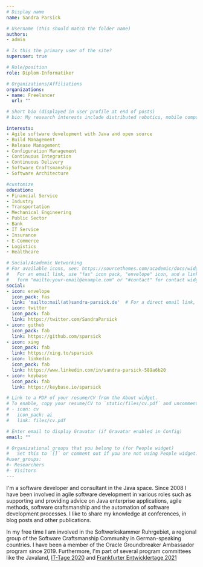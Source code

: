```yaml
---
# Display name
name: Sandra Parsick

# Username (this should match the folder name)
authors:
- admin

# Is this the primary user of the site?
superuser: true

# Role/position
role: Diplom-Informatiker

# Organizations/Affiliations
organizations:
- name: Freelancer
  url: ""

# Short bio (displayed in user profile at end of posts)
# bio: My research interests include distributed robotics, mobile computing and programmable matter.

interests:
- Agile software development with Java and open source
- Build Management
- Release Management
- Configuration Management
- Continuous Integration
- Continuous Delivery
- Software Craftsmanship
- Software Architecture

#customize
education:
- Financial Service
- Industry
- Transportation
- Mechanical Engineering
- Public Sector
- Bank
- IT Service
- Insurance
- E-Commerce
- Logistics
- Healthcare

# Social/Academic Networking
# For available icons, see: https://sourcethemes.com/academic/docs/widgets/#icons
#   For an email link, use "fas" icon pack, "envelope" icon, and a link in the
#   form "mailto:your-email@example.com" or "#contact" for contact widget.
social:
- icon: envelope
  icon_pack: fas
  link: 'mailto:mail(at)sandra-parsick.de'  # For a direct email link, use "mailto:test@example.org".
- icon: twitter
  icon_pack: fab
  link: https://twitter.com/SandraParsick
- icon: github
  icon_pack: fab
  link: https://github.com/sparsick
- icon: xing
  icon_pack: fab
  link: https://xing.to/sparsick
- icon: linkedin
  icon_pack: fab
  link: https://www.linkedin.com/in/sandra-parsick-589a6b20
- icon: keybase
  icon_pack: fab
  link: https://keybase.io/sparsick

# Link to a PDF of your resume/CV from the About widget.
# To enable, copy your resume/CV to `static/files/cv.pdf` and uncomment the lines below.  
# - icon: cv
#   icon_pack: ai
#   link: files/cv.pdf

# Enter email to display Gravatar (if Gravatar enabled in Config)
email: ""

# Organizational groups that you belong to (for People widget)
#   Set this to `[]` or comment out if you are not using People widget.  
#user_groups:
#- Researchers
#- Visitors
---
```


I'm a software developer and consultant in the Java space. Since 2008 I have been involved in agile software development in various roles such as supporting and providing advice on Java enterprise applications, agile methods, software craftsmanship and the automation of software development processes. I like to share my knowledge at conferences, in blog posts and other publications.

In my free time I am involved in the Softwerkskammer Ruhrgebiet, a regional group of the Software Craftsmanship Community in German-speaking countries. I have been a member of the Oracle Groundbreaker Ambassador program since 2019. Furthermore, I'm part of several program committees like the Javaland, [IT-Tage 2020](https://www.ittage.informatik-aktuell.de/konferenz/kuratorium.html) and [Frankfurter Entwicklertage 2021](https://entwicklertag.de/frankfurt/2021/unser-programmkomitee-2021)

